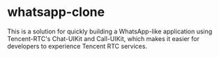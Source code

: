 # whatsapp-clone
This is a solution for quickly building a WhatsApp-like application using Tencent-RTC's Chat-UIKit and Call-UIKit, which makes it easier for developers to experience Tencent RTC services.
